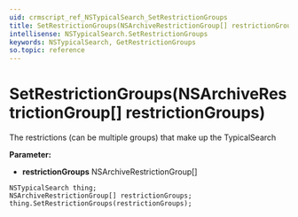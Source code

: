 ```yaml
---
uid: crmscript_ref_NSTypicalSearch_SetRestrictionGroups
title: SetRestrictionGroups(NSArchiveRestrictionGroup[] restrictionGroups)
intellisense: NSTypicalSearch.SetRestrictionGroups
keywords: NSTypicalSearch, GetRestrictionGroups
so.topic: reference
---
```


# SetRestrictionGroups(NSArchiveRestrictionGroup[] restrictionGroups)

The restrictions (can be multiple groups) that make up the TypicalSearch

**Parameter:** 
* **restrictionGroups** NSArchiveRestrictionGroup[]

```crmscript
NSTypicalSearch thing;
NSArchiveRestrictionGroup[] restrictionGroups;
thing.SetRestrictionGroups(restrictionGroups);
```

